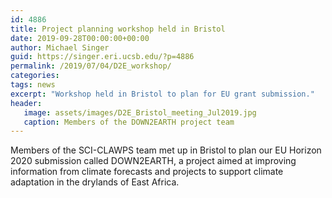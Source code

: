 ```yaml
---
id: 4886
title: Project planning workshop held in Bristol
date: 2019-09-28T00:00:00+00:00
author: Michael Singer
guid: https://singer.eri.ucsb.edu/?p=4886
permalink: /2019/07/04/D2E_workshop/
categories: 
tags: news
excerpt: "Workshop held in Bristol to plan for EU grant submission."
header:
   image: assets/images/D2E_Bristol_meeting_Jul2019.jpg
   caption: Members of the DOWN2EARTH project team
---
```


Members of the SCI-CLAWPS team met up in Bristol to plan our EU Horizon 2020 submission called DOWN2EARTH, a project aimed at improving information from climate forecasts and projects to support climate adaptation in the drylands of East Africa.
